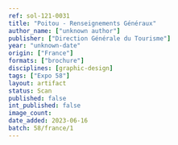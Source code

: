 ```yaml
---
ref: sol-121-0031
title: "Poitou - Renseignements Généraux"
author_name: ["unknown author"]
publisher: ["Direction Générale du Tourisme"]
year: "unknown-date"
origin: ["France"]
formats: ["brochure"]
disciplines: [graphic-design]
tags: ["Expo 58"]
layout: artifact
status: Scan
published: false
int_published: false
image_count:
date_added: 2023-06-16
batch: 58/france/1
---
```

